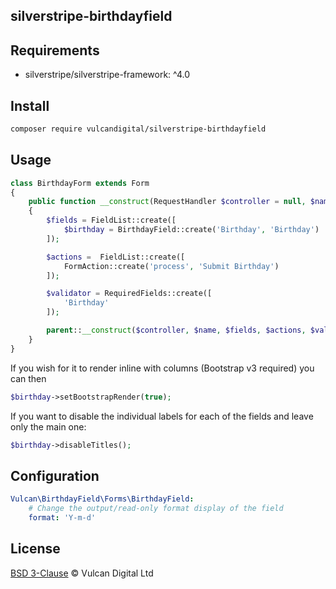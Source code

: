 ## silverstripe-birthdayfield

## Requirements
* silverstripe/silverstripe-framework: ^4.0

## Install
```sh
composer require vulcandigital/silverstripe-birthdayfield
```

## Usage
```php
class BirthdayForm extends Form
{
    public function __construct(RequestHandler $controller = null, $name = self::DEFAULT_NAME)
    {
        $fields = FieldList::create([
            $birthday = BirthdayField::create('Birthday', 'Birthday')
        ]);

        $actions =  FieldList::create([
            FormAction::create('process', 'Submit Birthday')
        ]);

        $validator = RequiredFields::create([
            'Birthday'
        ]);

        parent::__construct($controller, $name, $fields, $actions, $validator);
    }
}
```

If you wish for it to render inline with columns (Bootstrap v3 required) you can then

```php
$birthday->setBootstrapRender(true);
```

If you want to disable the individual labels for each of the fields and leave only the main one:

```php
$birthday->disableTitles();
```

## Configuration
```yml
Vulcan\BirthdayField\Forms\BirthdayField:
    # Change the output/read-only format display of the field
    format: 'Y-m-d'
```

## License
[BSD 3-Clause](LICENSE.md) © Vulcan Digital Ltd
